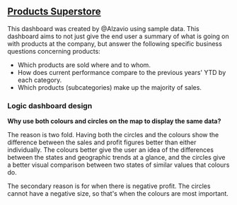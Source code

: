 ## [Products Superstore](https://public.tableau.com/app/profile/luiz.ramos2262/viz/ProductPerformance_16421590613470/ProductOverview)

This dashboard was created by @Alzavio using sample data. This dashboard aims to not just give the end user a summary of what is going on with products at the company, but answer the following specific business questions concerning products: 
- Which products are sold where and to whom.
- How does current performance compare to the previous years' YTD by each category.
- Which products (subcategories) make up the majority of sales.



### Logic dashboard design

**Why use both colours and circles on the map to display the same data?**

The reason is two fold. Having both the circles and the colours show the difference between the sales and profit figures better than either individually. The colours better give the user an idea of the differences between the states and geographic trends at a glance, and the circles give a better visual comparison between two states of similar values that colours do. 

The secondary reason is for when there is negative profit. The circles cannot have a negative size, so that's when the colours are most important. 

